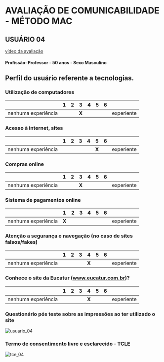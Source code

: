 # AVALIAÇÃO DE COMUNICABILIDADE - MÉTODO MAC
## USUÁRIO 04

[vídeo da avaliação](https://www.youtube.com/watch?v=pwDPEKwpCuU)

#### Profissão: Professor - 50 anos - Sexo Masculino

## Perfil do usuário referente a tecnologias.

### Utilização de computadores
| | 1 | 2 | 3 | 4 | 5 | 6 | |
| --- | --- | --- | --- | --- | --- | --- | --- |
| nenhuma experiência | | | **X** | | | | experiente |

### Acesso à internet, sites
| | 1 | 2 | 3 | 4 | 5 | 6 | |
| --- | --- | --- | --- | --- | --- | --- | --- |
| nenhuma experiência | | | | | **X** | | experiente |

### Compras online
| | 1 | 2 | 3 | 4 | 5 | 6 | |
| --- | --- | --- | --- | --- | --- | --- | --- |
| nenhuma experiência | | | **X** | | | | experiente |

### Sistema de pagamentos online
| | 1 | 2 | 3 | 4 | 5 | 6 | |
| --- | --- | --- | --- | --- | --- | --- | --- |
| nenhuma experiência | **X** | | | | | | experiente |

### Atenção a segurança e navegação (no caso de sites falsos/fakes)
| | 1 | 2 | 3 | 4 | 5 | 6 | |
| --- | --- | --- | --- | --- | --- | --- | --- |
| nenhuma experiência | | | | **X** | | | experiente |

### Conhece o site da Eucatur (www.eucatur.com.br)?
| | 1 | 2 | 3 | 4 | 5 | 6 | |
| --- | --- | --- | --- | --- | --- | --- | --- |
| nenhuma experiência | | | | **X** | | | experiente |

### Questionário pós teste sobre as impressões ao ter utilizado o site
![usuario_04](https://github.com/user-attachments/assets/616977ef-ea6e-44e5-b1ec-4d1616832e23)


### Termo de consentimento livre e esclarecido - TCLE
![tce_04](https://github.com/user-attachments/assets/3b89c256-7b55-4ff9-bbac-016029bc824e)
